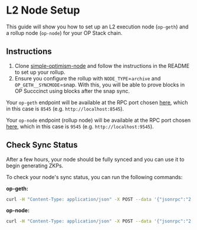 # L2 Node Setup

This guide will show you how to set up an L2 execution node (`op-geth`) and a rollup node (`op-node`) for your OP Stack chain.

## Instructions
1. Clone [simple-optimism-node](https://github.com/smartcontracts/simple-optimism-node) and follow the instructions in the README to set up your rollup.
2. Ensure you configure the rollup with `NODE_TYPE`=`archive` and `OP_GETH__SYNCMODE`=snap. With this, you will be able to prove blocks in OP Succcinct using blocks after the snap sync.

Your `op-geth` endpoint will be available at the RPC port chosen [here](https://github.com/smartcontracts/simple-optimism-node/blob/main/scripts/start-op-geth.sh#L39), which in this case is `8545` (e.g. `http://localhost:8545`).

Your `op-node` endpoint (rollup node) will be available at the RPC port chosen [here](https://github.com/smartcontracts/simple-optimism-node/blob/main/scripts/start-op-node.sh#L21), which in this case is `9545` (e.g. `http://localhost:9545`).

## Check Sync Status

After a few hours, your node should be fully synced and you can use it to begin generating ZKPs.

To check your node's sync status, you can run the following commands:

**op-geth:**

```bash
curl -H "Content-Type: application/json" -X POST --data '{"jsonrpc":"2.0","method":"eth_syncing","params":[],"id":1}' http://localhost:8545
```

**op-node:**

```bash
curl -H "Content-Type: application/json" -X POST --data '{"jsonrpc":"2.0","method":"optimism_syncStatus","params":[],"id":1}' http://localhost:9545
```
